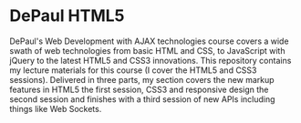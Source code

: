 DePaul HTML5
============

DePaul's Web Development with AJAX technologies course covers a wide swath of web technologies from basic HTML and CSS, to JavaScript with jQuery to the latest HTML5 and CSS3 innovations.  This repository contains my lecture materials for this course (I cover the HTML5 and CSS3 sessions).  Delivered in three parts, my section covers the new markup features in HTML5 the first session, CSS3 and responsive design the second session and finishes with a third session of new APIs including things like Web Sockets.
